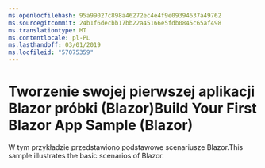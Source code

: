 ```yaml
---
ms.openlocfilehash: 95a99027c898a46272ec4e4f9e09394637a49762
ms.sourcegitcommit: 24b1f6decbb17bb22a45166e5fdb0845c65af498
ms.translationtype: MT
ms.contentlocale: pl-PL
ms.lasthandoff: 03/01/2019
ms.locfileid: "57075359"
---
```

# <a name="build-your-first-blazor-app-sample-blazor"></a><span data-ttu-id="54e98-101">Tworzenie swojej pierwszej aplikacji Blazor próbki (Blazor)</span><span class="sxs-lookup"><span data-stu-id="54e98-101">Build Your First Blazor App Sample (Blazor)</span></span>

<span data-ttu-id="54e98-102">W tym przykładzie przedstawiono podstawowe scenariusze Blazor.</span><span class="sxs-lookup"><span data-stu-id="54e98-102">This sample illustrates the basic scenarios of Blazor.</span></span>
